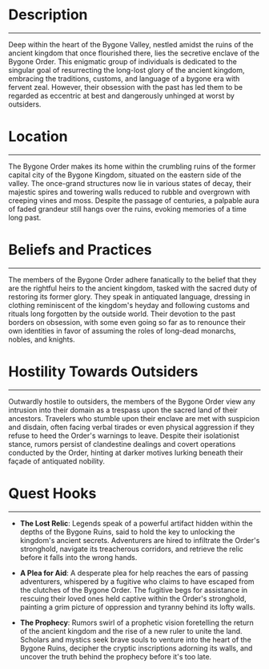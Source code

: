 # Description
***
Deep within the heart of the Bygone Valley, nestled amidst the ruins of the ancient kingdom that once flourished there, lies the secretive enclave of the Bygone Order. This enigmatic group of individuals is dedicated to the singular goal of resurrecting the long-lost glory of the ancient kingdom, embracing the traditions, customs, and language of a bygone era with fervent zeal. However, their obsession with the past has led them to be regarded as eccentric at best and dangerously unhinged at worst by outsiders.

# Location
***
The Bygone Order makes its home within the crumbling ruins of the former capital city of the Bygone Kingdom, situated on the eastern side of the valley. The once-grand structures now lie in various states of decay, their majestic spires and towering walls reduced to rubble and overgrown with creeping vines and moss. Despite the passage of centuries, a palpable aura of faded grandeur still hangs over the ruins, evoking memories of a time long past.

# Beliefs and Practices
***
The members of the Bygone Order adhere fanatically to the belief that they are the rightful heirs to the ancient kingdom, tasked with the sacred duty of restoring its former glory. They speak in antiquated language, dressing in clothing reminiscent of the kingdom's heyday and following customs and rituals long forgotten by the outside world. Their devotion to the past borders on obsession, with some even going so far as to renounce their own identities in favor of assuming the roles of long-dead monarchs, nobles, and knights.

# Hostility Towards Outsiders
***
Outwardly hostile to outsiders, the members of the Bygone Order view any intrusion into their domain as a trespass upon the sacred land of their ancestors. Travelers who stumble upon their enclave are met with suspicion and disdain, often facing verbal tirades or even physical aggression if they refuse to heed the Order's warnings to leave. Despite their isolationist stance, rumors persist of clandestine dealings and covert operations conducted by the Order, hinting at darker motives lurking beneath their façade of antiquated nobility.

# Quest Hooks
***
- **The Lost Relic**: Legends speak of a powerful artifact hidden within the depths of the Bygone Ruins, said to hold the key to unlocking the kingdom's ancient secrets. Adventurers are hired to infiltrate the Order's stronghold, navigate its treacherous corridors, and retrieve the relic before it falls into the wrong hands.

- **A Plea for Aid**: A desperate plea for help reaches the ears of passing adventurers, whispered by a fugitive who claims to have escaped from the clutches of the Bygone Order. The fugitive begs for assistance in rescuing their loved ones held captive within the Order's stronghold, painting a grim picture of oppression and tyranny behind its lofty walls.

- **The Prophecy**: Rumors swirl of a prophetic vision foretelling the return of the ancient kingdom and the rise of a new ruler to unite the land. Scholars and mystics seek brave souls to venture into the heart of the Bygone Ruins, decipher the cryptic inscriptions adorning its walls, and uncover the truth behind the prophecy before it's too late.